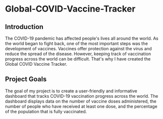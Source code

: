 # Global-COVID-Vaccine-Tracker

## Introduction

The COVID-19 pandemic has affected people's lives all around the world. As the world began to fight back, one of the most important steps was the development of vaccines. Vaccines offer protection against the virus and reduce the spread of the disease. However, keeping track of vaccination progress across the world can be difficult. That's why I have created the Global COVID Vaccine Tracker.

## Project Goals

The goal of my project is to create a user-friendly and informative dashboard that tracks COVID-19 vaccination progress across the world. The dashboard displays data on the number of vaccine doses administered, the number of people who have received at least one dose, and the percentage of the population that is fully vaccinated.
